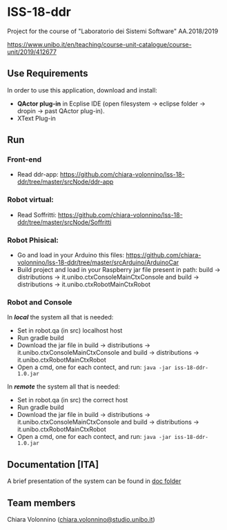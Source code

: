 # ISS-18-ddr
Project for the course of "Laboratorio dei Sistemi Software" AA.2018/2019

https://www.unibo.it/en/teaching/course-unit-catalogue/course-unit/2019/412677

## Use Requirements

In order to use this application, download and install:
* **QActor plug-in** in Ecplise IDE (open filesystem -> eclipse folder -> dropin -> past QActor plug-in).
* XText Plug-in

## Run

### Front-end
* Read ddr-app: https://github.com/chiara-volonnino/lss-18-ddr/tree/master/srcNode/ddr-app

### Robot virtual:
* Read Soffritti: https://github.com/chiara-volonnino/lss-18-ddr/tree/master/srcNode/Soffritti

### Robot Phisical: 
* Go and load in your Arduino this files: https://github.com/chiara-volonnino/lss-18-ddr/tree/master/srcArduino/ArduinoCar
* Build project and load in your Raspberry jar file present in path: build -> distributions -> it.unibo.ctxConsoleMainCtxConsole and build -> distributions -> it.unibo.ctxRobotMainCtxRobot 

### Robot and Console

In ***local*** the system all that is needed: 


* Set in robot.qa (in src) localhost host
* Run gradle build
* Download the jar file in build -> distributions -> it.unibo.ctxConsoleMainCtxConsole and build -> distributions -> it.unibo.ctxRobotMainCtxRobot
* Open a cmd, one for each contect, and run: 
`
	java -jar iss-18-ddr-1.0.jar
`

In ***remote*** the system all that is needed: 


* Set in robot.qa (in src) the correct host
* Run gradle build
* Download the jar file in build -> distributions -> it.unibo.ctxConsoleMainCtxConsole and build -> distributions -> it.unibo.ctxRobotMainCtxRobot
* Open a cmd, one for each contect, and run: 
`
	java -jar iss-18-ddr-1.0.jar
`

## Documentation [ITA]
A brief presentation of the system can be found in [doc folder](https://github.com/chiara-volonnino/lss-18-ddr/tree/master/doc)

## Team members
Chiara Volonnino (chiara.volonnino@studio.unibo.it)  

